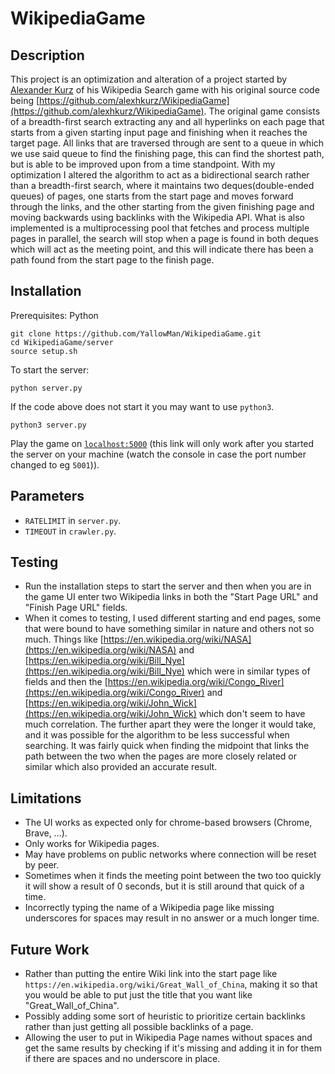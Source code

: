 # WikipediaGame

## Description
This project is an optimization and alteration of a project started by [Alexander Kurz](https://github.com/alexhkurz) of his Wikipedia Search game with his original source code being [https://github.com/alexhkurz/WikipediaGame](https://github.com/alexhkurz/WikipediaGame). The original game consists of a breadth-first search extracting any and all hyperlinks on each page that starts from a given starting input page and finishing when it reaches the target page. All links that are traversed through are sent to a queue in which we use said queue to find the finishing page, this can find the shortest path, but is able to be improved upon from a time standpoint. With my optimization I altered the algorithm to act as a bidirectional search rather than a breadth-first search, where it maintains two deques(double-ended queues) of pages, one starts from the start page and moves forward through the links, and the other starting from the given finishing page and moving backwards using backlinks with the Wikipedia API. What is also implemented is a multiprocessing pool that fetches and process multiple pages in parallel, the search will stop when a page is found in both deques which will act as the meeting point, and this will indicate there has been a path found from the start page to the finish page. 
## Installation
Prerequisites: Python

```
git clone https://github.com/YallowMan/WikipediaGame.git
cd WikipediaGame/server
source setup.sh
```
To start the server:

```
python server.py
```
If the code above does not start it you may want to use `python3`.

```
python3 server.py
```
Play the game on [`localhost:5000`](http://127.0.0.1:5000/) (this link will only work after you started the server on your machine (watch the console in case the port number changed to eg `5001`)).

## Parameters
- `RATELIMIT` in `server.py`.
- `TIMEOUT` in `crawler.py`.
  
## Testing 
- Run the installation steps to start the server and then when you are in the game UI enter two Wikipedia links in both the "Start Page URL" and "Finish Page URL" fields.
- When it comes to testing, I used different starting and end pages, some that were bound to have something similar in nature and others not so much. Things like [https://en.wikipedia.org/wiki/NASA](https://en.wikipedia.org/wiki/NASA) and [https://en.wikipedia.org/wiki/Bill_Nye](https://en.wikipedia.org/wiki/Bill_Nye) which were in similar types of fields and then the [https://en.wikipedia.org/wiki/Congo_River](https://en.wikipedia.org/wiki/Congo_River) and [https://en.wikipedia.org/wiki/John_Wick](https://en.wikipedia.org/wiki/John_Wick) which don't seem to have much correlation. The further apart they were the longer it would take, and it was possible for the algorithm to be less successful when searching. It was fairly quick when finding the midpoint that links the path between the two when the pages are more closely related or similar which also provided an accurate result.
## Limitations
- The UI works as expected only for chrome-based browsers (Chrome, Brave, ...).
- Only works for Wikipedia pages.
- May have problems on public networks where connection will be reset by peer.
- Sometimes when it finds the meeting point between the two too quickly it will show a result of 0 seconds, but it is still around that quick of a time.
- Incorrectly typing the name of a Wikipedia page like missing underscores for spaces may result in no answer or a much longer time.
  
## Future Work
- Rather than putting the entire Wiki link into the start page like `https://en.wikipedia.org/wiki/Great_Wall_of_China`, making it so that you would be able to put just the title that you want like "Great_Wall_of_China".
- Possibly adding some sort of heuristic to prioritize certain backlinks rather than just getting all possible backlinks of a page.
- Allowing the user to put in Wikipedia Page names without spaces and get the same results by checking if it's missing and adding it in for them if there are spaces and no underscore in place.
